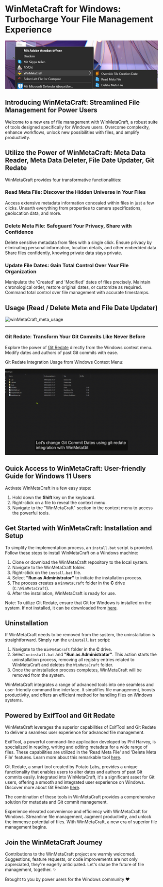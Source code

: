 # WinMetaCraft for Windows: Turbocharge Your File Management Experience

![Windows File Management Tools](./github/assets/winMetaCraft_context.jpg)

## Introducing WinMetaCraft: Streamlined File Management for Power Users

Welcome to a new era of file management with WinMetaCraft, a robust suite of tools designed specifically for Windows users. Overcome complexity, enhance workflows, unlock new possibilities with files, and amplify productivity.

## Utilize the Power of WinMetaCraft: Meta Data Reader, Meta Data Deleter, File Date Updater, Git Redate

WinMetaCraft provides four transformative functionalities:

### Read Meta File: Discover the Hidden Universe in Your Files

Access extensive metadata information concealed within files in just a few clicks. Unearth everything from properties to camera specifications, geolocation data, and more.

### Delete Meta File: Safeguard Your Privacy, Share with Confidence

Delete sensitive metadata from files with a single click. Ensure privacy by eliminating personal information, location details, and other embedded data. Share files confidently, knowing private data stays private.

### Update File Dates: Gain Total Control Over Your File Organization

Manipulate the 'Created' and 'Modified' dates of files precisely. Maintain chronological order, restore original dates, or customize as required. Command total control over file management with accurate timestamps.

## Usage (Read / Delete Meta and File Date Updater)

![winMetaCraft_meta_usage](./github/assets/winMetaCraft_meta_usage.gif)

------

### Git Redate: Transform Your Git Commits Like Never Before

Explore the power of [Git Redate](https://github.com/PotatoLabs/git-redate) directly from the Windows context menu. Modify dates and authors of past Git commits with ease.

Git Redate Integration Usage from Windows Context Menu:

![winMetaCraft_gi-redate_usage](./github/assets/winMetaCraft_gi-redate_usage.gif)

## Quick Access to WinMetaCraft: User-friendly Guide for Windows 11 Users

Activate WinMetaCraft in a few easy steps:

1. Hold down the **Shift** key on the keyboard.
2. Right-click on a file to reveal the context menu.
3. Navigate to the "WinMetaCraft" section in the context menu to access the powerful tools.

## Get Started with WinMetaCraft: Installation and Setup

To simplify the implementation process, an `install.bat` script is provided. Follow these steps to install WinMetaCraft on a Windows machine:

1. Clone or download the WinMetaCraft repository to the local system.
2. Navigate to the WinMetaCraft folder.
3. Right-click on the `install.bat` file.
4. Select **"Run as Administrator"** to initiate the installation process.
5. The process creates a `WinMetaCraft` folder in the **C** drive (`C:\WinMetaCraft`).
6. After the installation, WinMetaCraft is ready for use.

Note: To utilize Git Redate, ensure that Git for Windows is installed on the system. If not installed, it can be downloaded from [here](https://gitforwindows.org/).

## Uninstallation

If WinMetaCraft needs to be removed from the system, the uninstallation is straightforward. Simply run the `uninstall.bat` script:

1. Navigate to the `WinMetaCraft` folder in the **C** drive.
2. Select `uninstall.bat` and **"Run as Administrator"**. This action starts the uninstallation process, removing all registry entries related to WinMetaCraft and deletes the `WinMetaCraft` folder.
3. Once the uninstallation process completes, WinMetaCraft will be removed from the system.

WinMetaCraft integrates a range of advanced tools into one seamless and user-friendly command line interface. It simplifies file management, boosts productivity, and offers an efficient method for handling files on Windows systems.

## Powered by ExifTool and Git Redate

WinMetaCraft leverages the superior capabilities of ExifTool and Git Redate to deliver a seamless user experience for advanced file management.

ExifTool, a powerful command-line application developed by Phil Harvey, is specialized in reading, writing and editing metadata for a wide range of files. These capabilities are utilized in the 'Read Meta File' and 'Delete Meta File' features. Learn more about this remarkable tool [here](https://exiftool.org/).

Git Redate, a smart tool created by Potato Labs, provides a unique functionality that enables users to alter dates and authors of past Git commits easily. Integrated into WinMetaCraft, it's a significant asset for Git users, offering a smooth and integrated user experience on Windows. Discover more about Git Redate [here](https://github.com/PotatoLabs/git-redate).

The combination of these tools in WinMetaCraft provides a comprehensive solution for metadata and Git commit management.

Experience elevated convenience and efficiency with WinMetaCraft for Windows. Streamline file management, augment productivity, and unlock the immense potential of files. With WinMetaCraft, a new era of superior file management begins.

## Join the WinMetaCraft Journey

Contributions to the WinMetaCraft project are warmly welcomed. Suggestions, feature requests, or code improvements are not only appreciated, they're eagerly anticipated. Let's shape the future of file management, together. ✨

Brought to you by power users for the Windows community ❤️
